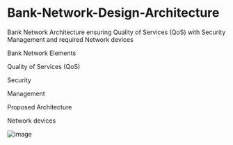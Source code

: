 # Bank-Network-Design-Architecture
Bank Network Architecture ensuring Quality of Services (QoS) with Security Management and required Network devices




Bank Network Elements

Quality of Services (QoS)

Security

Management

Proposed Architecture

Network devices


![image](https://user-images.githubusercontent.com/93287801/139298483-ce94dd11-566f-4b7e-b824-0bd87b1705c0.png)

